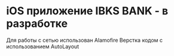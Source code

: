 # iOS приложение IBKS BANK - в разработке

Для работы с сетью использован Alamofire
Верстка кодом с использованием AutoLayout

